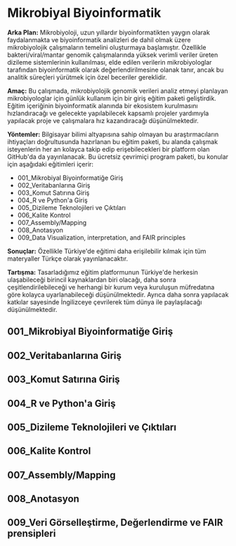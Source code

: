 # Mikrobiyal Biyoinformatik

**Arka Plan:**
Mikrobiyoloji, uzun yıllardır biyoinformatikten yaygın olarak faydalanmakta ve biyoinformatik analizleri de dahil olmak üzere mikrobiyolojik çalışmaların temelini oluşturmaya başlamıştır. Özellikle bakteri/viral/mantar genomik çalışmalarında yüksek verimli veriler üreten dizileme sistemlerinin kullanılması, elde edilen verilerin mikrobiyologlar tarafından biyoinformatik olarak değerlendirilmesine olanak tanır, ancak bu analitik süreçleri yürütmek için özel beceriler gereklidir.

**Amaç:**
Bu çalışmada, mikrobiyolojik genomik verileri analiz etmeyi planlayan mikrobiyologlar için günlük kullanım için bir giriş eğitim paketi geliştirdik. Eğitim içeriğinin biyoinformatik alanında bir ekosistem kurulmasını hızlandıracağı ve gelecekte yapılabilecek kapsamlı projeler yardımıyla yapılacak proje ve çalışmalara hız kazandıracağı düşünülmektedir.

**Yöntemler:**
Bilgisayar bilimi altyapısına sahip olmayan bu araştırmacıların ihtiyaçları doğrultusunda hazırlanan bu eğitim paketi, bu alanda çalışmak isteyenlerin her an kolayca takip edip erişebilecekleri bir platform olan GitHub'da da yayınlanacak. Bu ücretsiz çevrimiçi program paketi, bu konular için aşağıdaki eğitimleri içerir:

* 001_Mikrobiyal Biyoinformatiğe Giriş
* 002_Veritabanlarına Giriş
* 003_Komut Satırına Giriş
* 004_R ve Python'a Giriş
* 005_Dizileme Teknolojileri ve Çıktıları 
* 006_Kalite Kontrol
* 007_Assembly/Mapping 
* 008_Anotasyon 
* 009_Data Visualization, interpretation, and FAIR principles

**Sonuçlar:**
Özellikle Türkiye'de eğitimi daha erişilebilir kılmak için tüm materyaller Türkçe olarak yayınlanacaktır.

**Tartışma:**
Tasarladığımız eğitim platformunun Türkiye'de herkesin ulaşabileceği birincil kaynaklardan biri olacağı, daha sonra çeşitlendirilebileceği ve herhangi bir kurum veya kuruluşun müfredatına göre kolayca uyarlanabileceği düşünülmektedir. Ayrıca daha sonra yapılacak katkılar sayesinde İngilizceye çevrilerek tüm dünya ile paylaşılacağı düşünülmektedir.

## 001_Mikrobiyal Biyoinformatiğe Giriş
## 002_Veritabanlarına Giriş
## 003_Komut Satırına Giriş
## 004_R ve Python'a Giriş
## 005_Dizileme Teknolojileri ve Çıktıları 
## 006_Kalite Kontrol
## 007_Assembly/Mapping 
## 008_Anotasyon 
## 009_Veri Görselleştirme, Değerlendirme ve FAIR prensipleri

